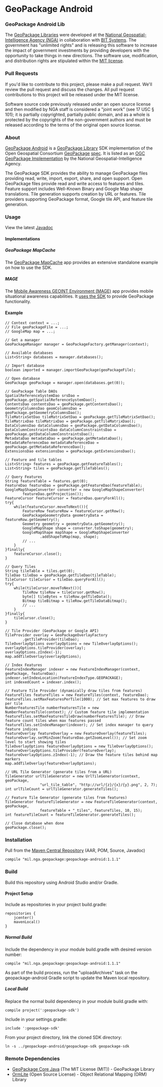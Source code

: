# GeoPackage Android

### GeoPackage Android Lib ####

The [GeoPackage Libraries](http://ngageoint.github.io/GeoPackage/) were developed at the [National Geospatial-Intelligence Agency (NGA)](http://www.nga.mil/) in collaboration with [BIT Systems](http://www.bit-sys.com/). The government has "unlimited rights" and is releasing this software to increase the impact of government investments by providing developers with the opportunity to take things in new directions. The software use, modification, and distribution rights are stipulated within the [MIT license](http://choosealicense.com/licenses/mit/).

### Pull Requests ###
If you'd like to contribute to this project, please make a pull request. We'll review the pull request and discuss the changes. All pull request contributions to this project will be released under the MIT license.

Software source code previously released under an open source license and then modified by NGA staff is considered a "joint work" (see 17 USC § 101); it is partially copyrighted, partially public domain, and as a whole is protected by the copyrights of the non-government authors and must be released according to the terms of the original open source license.

### About ###

[GeoPackage Android](http://ngageoint.github.io/geopackage-android/) is a [GeoPackage Library](http://ngageoint.github.io/GeoPackage/) SDK implementation of the Open Geospatial Consortium [GeoPackage](http://www.geopackage.org/) [spec](http://www.geopackage.org/spec/).  It is listed as an [OGC GeoPackage Implementation](http://www.geopackage.org/#implementations_nga) by the National Geospatial-Intelligence Agency.

The GeoPackage SDK provides the ability to manage GeoPackage files providing read, write, import, export, share, and open support. Open GeoPackage files provide read and write access to features and tiles. Feature support includes Well-Known Binary and Google Map shape translations. Tile generation supports creation by URL or features. Tile providers supporting GeoPackage format, Google tile API, and feature tile generation.

### Usage ###

View the latest [Javadoc](http://ngageoint.github.io/geopackage-android/docs/api/)

#### Implementations ####

##### GeoPackage MapCache #####

The [GeoPackage MapCache](https://github.com/ngageoint/geopackage-mapcache-android) app provides an extensive standalone example on how to use the SDK.

##### MAGE #####

The [Mobile Awareness GEOINT Environment (MAGE)](https://github.com/ngageoint/mage-android) app provides mobile situational awareness capabilities. It [uses the SDK](https://github.com/ngageoint/mage-android/search?q=GeoPackage&type=Code) to provide GeoPackage functionality.

#### Example ####

    // Context context = ...;
    // File geoPackageFile = ...;
    // GoogleMap map = ...;
    
    // Get a manager
    GeoPackageManager manager = GeoPackageFactory.getManager(context);
    
    // Available databases
    List<String> databases = manager.databases();
    
    // Import database
    boolean imported = manager.importGeoPackage(geoPackageFile);
    
    // Open database
    GeoPackage geoPackage = manager.open(databases.get(0));
    
    // GeoPackage Table DAOs
    SpatialReferenceSystemDao srsDao = geoPackage.getSpatialReferenceSystemDao();
    ContentsDao contentsDao = geoPackage.getContentsDao();
    GeometryColumnsDao geomColumnsDao = geoPackage.getGeometryColumnsDao();
    TileMatrixSetDao tileMatrixSetDao = geoPackage.getTileMatrixSetDao();
    TileMatrixDao tileMatrixDao = geoPackage.getTileMatrixDao();
    DataColumnsDao dataColumnsDao = geoPackage.getDataColumnsDao();
    DataColumnConstraintsDao dataColumnConstraintsDao = geoPackage.getDataColumnConstraintsDao();
    MetadataDao metadataDao = geoPackage.getMetadataDao();
    MetadataReferenceDao metadataReferenceDao = geoPackage.getMetadataReferenceDao();
    ExtensionsDao extensionsDao = geoPackage.getExtensionsDao();
    
    // Feature and tile tables
    List<String> features = geoPackage.getFeatureTables();
    List<String> tiles = geoPackage.getTileTables();
    
    // Query Features
    String featureTable = features.get(0);
    FeatureDao featureDao = geoPackage.getFeatureDao(featureTable);
    GoogleMapShapeConverter converter = new GoogleMapShapeConverter(
            featureDao.getProjection());
    FeatureCursor featureCursor = featureDao.queryForAll();
    try{
        while(featureCursor.moveToNext()){
            FeatureRow featureRow = featureCursor.getRow();
            GeoPackageGeometryData geometryData = featureRow.getGeometry();
            Geometry geometry = geometryData.getGeometry();
            GoogleMapShape shape = converter.toShape(geometry);
            GoogleMapShape mapShape = GoogleMapShapeConverter
                    .addShapeToMap(map, shape);
            // ...
        }
    }finally{
        featureCursor.close();
    }
    
    // Query Tiles
    String tileTable = tiles.get(0);
    TileDao tileDao = geoPackage.getTileDao(tileTable);
    TileCursor tileCursor = tileDao.queryForAll();
    try{
        while(tileCursor.moveToNext()){
            TileRow tileRow = tileCursor.getRow();
            byte[] tileBytes = tileRow.getTileData();
            Bitmap tileBitmap = tileRow.getTileDataBitmap();
            // ...
        }
    }finally{
        tileCursor.close();
    }
    
    // Tile Provider (GeoPackage or Google API)
    TileProvider overlay = GeoPackageOverlayFactory
            .getTileProvider(tileDao);
    TileOverlayOptions overlayOptions = new TileOverlayOptions();
    overlayOptions.tileProvider(overlay);
    overlayOptions.zIndex(-1);
    map.addTileOverlay(overlayOptions);
    
    // Index Features
    FeatureIndexManager indexer = new FeatureIndexManager(context, geoPackage, featureDao);
    indexer.setIndexLocation(FeatureIndexType.GEOPACKAGE);
    int indexedCount = indexer.index();
    
    // Feature Tile Provider (dynamically draw tiles from features)
    FeatureTiles featureTiles = new FeatureTiles(context, featureDao);
    featureTiles.setMaxFeaturesPerTile(1000); // Set max features to draw per tile
    NumberFeaturesTile numberFeaturesTile = new NumberFeaturesTile(context); // Custom feature tile implementation
    featureTiles.setMaxFeaturesTileDraw(numberFeaturesTile); // Draw feature count tiles when max features passed
    featureTiles.setIndexManager(indexer); // Set index manager to query feature indices
    FeatureOverlay featureOverlay = new FeatureOverlay(featureTiles);
    featureOverlay.setMinZoom(featureDao.getZoomLevel()); // Set zoom level to start showing tiles
    TileOverlayOptions featureOverlayOptions = new TileOverlayOptions();
    featureOverlayOptions.tileProvider(featureOverlay);
    featureOverlayOptions.zIndex(-1); // Draw the feature tiles behind map markers
    map.addTileOverlay(featureOverlayOptions);
    
    // URL Tile Generator (generate tiles from a URL)
    TileGenerator urlTileGenerator = new UrlTileGenerator(context, geoPackage,
                    "url_tile_table", "http://url/{z}/{x}/{y}.png", 2, 7);
    int urlTileCount = urlTileGenerator.generateTiles();
    
    // Feature Tile Generator (generate tiles from features)
    TileGenerator featureTileGenerator = new FeatureTileGenerator(context, geoPackage,
                    featureTable + "_tiles", featureTiles, 10, 15);
    int featureTileCount = featureTileGenerator.generateTiles();
    
    // Close database when done
    geoPackage.close();

### Installation ###

Pull from the [Maven Central Repository](http://search.maven.org/#artifactdetails|mil.nga.geopackage|geopackage-android|1.1.1|aar) (AAR, POM, Source, Javadoc)

    compile "mil.nga.geopackage:geopackage-android:1.1.1"

### Build ###

Build this repository using Android Studio and/or Gradle.

#### Project Setup ####

Include as repositories in your project build.gradle:

    repositories {
        jcenter()
        mavenLocal()
    }

##### Normal Build #####

Include the dependency in your module build.gradle with desired version number:

    compile "mil.nga.geopackage:geopackage-android:1.1.1"
    
As part of the build process, run the "uploadArchives" task on the geopackage-android Gradle script to update the Maven local repository.
    
##### Local Build #####

Replace the normal build dependency in your module build.gradle with:

    compile project(':geopackage-sdk')
    
Include in your settings.gradle:

    include ':geopackage-sdk'
    
From your project directory, link the cloned SDK directory:

    ln -s ../geopackage-android/geopackage-sdk geopackage-sdk

### Remote Dependencies ###

* [GeoPackage Core Java](https://github.com/ngageoint/geopackage-core-java) (The MIT License (MIT)) - GeoPackage Library
* [OrmLite](http://ormlite.com/) (Open Source License) - Object Relational Mapping (ORM) Library
